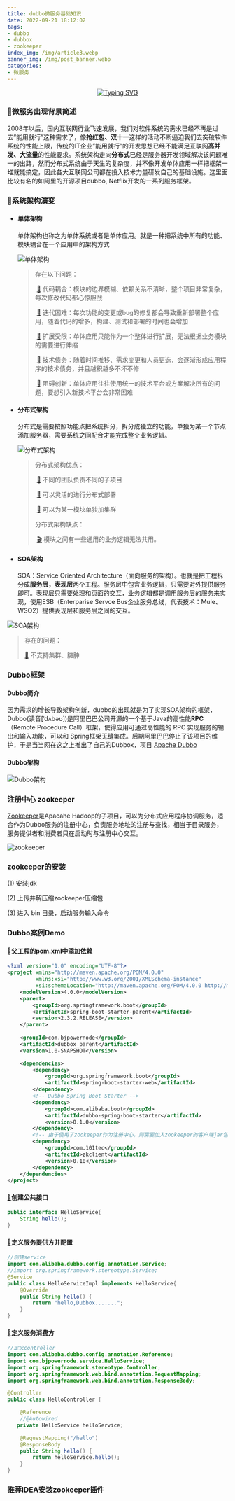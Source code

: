 ```yaml
---
title: dubbo微服务基础知识
date: 2022-09-21 18:12:02
tags: 
- dubbo
- dubbox
- zookeeper
index_img: /img/article3.webp
banner_img: /img/post_banner.webp
categories:
- 微服务
---
```




<div align="center"><a href="https://i-xiaoxin.github.io/"><img src="https://readme-typing-svg.demolab.com?font=Fira+Code&size=25&pause=1000&width=435&lines=%F0%9F%8D%8E%E8%B7%AF%E6%BC%AB%E6%BC%AB%E5%85%B6%E4%BF%AE%E8%BF%9C%E5%85%AE%2C%E5%90%BE%E5%B0%86%E4%B8%8A%E4%B8%8B%E8%80%8C%E6%B1%82%E7%B4%A2;The+road+ahead+will+be+long;+Our+climb+will+be+steep" alt="Typing SVG" /></a></div>

### 🚩微服务出现背景简述

2008年以后，国内互联网行业飞速发展，我们对软件系统的需求已经不再是过去”能用就行”这种需求了，像**抢红包、双十一**这样的活动不断逼迫我们去突破软件系统的性能上限，传统的IT企业”能用就行”的开发思想已经不能满足互联网**高并发、大流量**的性能要求。系统架构走向**分布式**已经是服务器开发领域解决该问题唯一的出路，然而分布式系统由于天生的复杂度，并不像开发单体应用一样把框架一堆就能搞定，因此各大互联网公司都在投入技术力量研发自己的基础设施。这里面比较有名的如阿里的开源项目dubbo, Netflix开发的一系列服务框架。

### 🚩系统架构演变

- #### 单体架构

    单体架构也称之为单体系统或者是单体应用。就是一种把系统中所有的功能、模块耦合在一个应用中的架构方式

    ![单体架构](https://raw.githubusercontent.com/i-xiaoxin/image/master/image-20220922204728268.png)

    > 存在以下问题：
    >
    > ​	[🏀](https://emojipedia.org/basketball/) 代码耦合：模块的边界模糊、依赖关系不清晰，整个项目非常复杂，每次修改代码都心惊胆战
    >
    > ​	[🏀](https://emojipedia.org/basketball/)  迭代困难：每次功能的变更或bug的修复都会导致重新部署整个应用，随着代码的增多，构建、测试和部署的时间也会增加
    >
    > ​	[🏀](https://emojipedia.org/basketball/)  扩展受限：单体应用只能作为一个整体进行扩展，无法根据业务模块的需要进行伸缩
    >
    > ​	[🏀](https://emojipedia.org/basketball/)  技术债务：随着时间推移、需求变更和人员更迭，会逐渐形成应用程序的技术债务，并且越积越多不坏不修
    >
    > ​	[🏀](https://emojipedia.org/basketball/)  阻碍创新：单体应用往往使用统一的技术平台或方案解决所有的问题，要想引入新技术平台会非常困难

- #### 分布式架构

    分布式是需要按照功能点把系统拆分，拆分成独立的功能，单独为某一个节点添加服务器，需要系统之间配合才能完成整个业务逻辑。

    ![分布式架构](https://raw.githubusercontent.com/i-xiaoxin/image/master/image-20220922205059287.png)

    > 分布式架构优点：
    >
    > ​	[🧩](https://emojipedia.org/puzzle-piece/) 不同的团队负责不同的子项目
    >
    > ​	[🧩](https://emojipedia.org/puzzle-piece/) 可以灵活的进行分布式部署
    >
    > ​	[🧩](https://emojipedia.org/puzzle-piece/) 可以为某一模块单独加集群
    >
    > 分布式架构缺点：
    >
    > ​	[🎬](https://emojipedia.org/clapper-board/)  模块之间有一些通用的业务逻辑无法共用。

- #### SOA架构

    SOA：Service Oriented Architecture（面向服务的架构）。也就是把工程拆分成**服务层，表现层**两个工程。服务层中包含业务逻辑，只需要对外提供服务即可。表现层只需要处理和页面的交互，业务逻辑都是调用服务层的服务来实现，使用ESB（Enterparise Servce Bus企业服务总线，代表技术：Mule、WSO2）提供表现层和服务层之间的交互。

![SOA架构](https://raw.githubusercontent.com/i-xiaoxin/image/master/image-20220922205438294.png)

> 存在的问题：
>
> [🏐](https://emojipedia.org/volleyball/)  不支持集群、臃肿

### Dubbo框架

#### Dubbo简介

因为需求的增长导致架构创新，dubbo的出现就是为了实现SOA架构的框架，Dubbo(读音[ˈdʌbəʊ])是阿里巴巴公司开源的一个基于Java的高性能**RPC**（Remote Procedure Call）框架，使得应用可通过高性能的 RPC 实现服务的输出和输入功能，可以和 Spring框架无缝集成。后期阿里巴巴停止了该项目的维护，于是当当网在这之上推出了自己的Dubbox，项目 [Apache Dubbo](https://dubbo.apache.org/zh/)



#### Dubbo架构

![Dubbo架构](https://raw.githubusercontent.com/i-xiaoxin/image/master/image-20220922205824470.png)

### 注册中心 zookeeper

[Zookeeper](https://zookeeper.apache.org/)是Apacahe Hadoop的子项目，可以为分布式应用程序协调服务，适合作为Dubbo服务的注册中心，负责服务地址的注册与查找，相当于目录服务，服务提供者和消费者只在启动时与注册中心交互。

![zookeeper](https://raw.githubusercontent.com/i-xiaoxin/image/master/image-20220922210506808.png)

### zookeeper的安装

<p class="note note-success">
	(1) 安装jdk
</p>

<p class="note note-success">
	(2) 上传并解压缩zookeeper压缩包
</p>

<p class="note note-success">
    (3) 进入 bin 目录，启动服务输入命令
</p>

### Dubbo案例Demo

#### [🏅](https://emojipedia.org/sports-medal/)父工程的pom.xml中添加依赖

```xml
<?xml version="1.0" encoding="UTF-8"?>
<project xmlns="http://maven.apache.org/POM/4.0.0"
         xmlns:xsi="http://www.w3.org/2001/XMLSchema-instance"
         xsi:schemaLocation="http://maven.apache.org/POM/4.0.0 http://maven.apache.org/xsd/maven-4.0.0.xsd">
    <modelVersion>4.0.0</modelVersion>
    <parent>
        <groupId>org.springframework.boot</groupId>
        <artifactId>spring-boot-starter-parent</artifactId>
        <version>2.3.2.RELEASE</version>
    </parent>
    
    <groupId>com.bjpowernode</groupId>
    <artifactId>dubbox_parent</artifactId>
    <version>1.0-SNAPSHOT</version>

    <dependencies>
        <dependency>
            <groupId>org.springframework.boot</groupId>
            <artifactId>spring-boot-starter-web</artifactId>
        </dependency>
        <!-- Dubbo Spring Boot Starter -->
        <dependency>
            <groupId>com.alibaba.boot</groupId>
            <artifactId>dubbo-spring-boot-starter</artifactId>
            <version>0.1.0</version>
        </dependency>
        <!-- 由于使⽤了zookeeper作为注册中⼼，则需要加⼊zookeeper的客户端jar包： -->
        <dependency>
            <groupId>com.101tec</groupId>
            <artifactId>zkclient</artifactId>
            <version>0.10</version>
        </dependency>
    </dependencies>
</project>

```

#### [🏅](https://emojipedia.org/sports-medal/)创建公共接口

```java
public interface HelloService{
    String hello();
}

```

#### [🏅](https://emojipedia.org/sports-medal/)定义服务提供方并配置

```java
//创建service
import com.alibaba.dubbo.config.annotation.Service;
//import org.springframework.stereotype.Service;
@Service
public class HelloServiceImpl implements HelloService{
    @Override
    public String hello() {
        return "hello,Dubbox.......";
    }
}

```

#### [🏅](https://emojipedia.org/sports-medal/)定义服务消费方

```java
//定义controller
import com.alibaba.dubbo.config.annotation.Reference;
import com.bjpowernode.service.HelloService;
import org.springframework.stereotype.Controller;
import org.springframework.web.bind.annotation.RequestMapping;
import org.springframework.web.bind.annotation.ResponseBody;

@Controller
public class HelloController {

    @Reference
    //@Autowired
   private HelloService helloService;

    @RequestMapping("/hello")
    @ResponseBody
    public String hello() {
        return helloService.hello();
    }
}

```

### 推荐IDEA安装zookeeper插件

